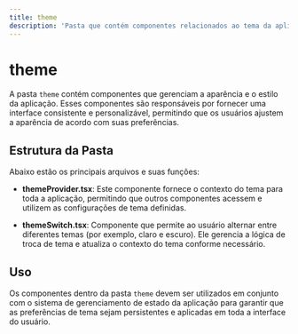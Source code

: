 ```yaml
---
title: theme
description: 'Pasta que contém componentes relacionados ao tema da aplicação.'
---
```


# theme

A pasta `theme` contém componentes que gerenciam a aparência e o estilo da aplicação. Esses componentes são responsáveis por fornecer uma interface consistente e personalizável, permitindo que os usuários ajustem a aparência de acordo com suas preferências.

## Estrutura da Pasta

Abaixo estão os principais arquivos e suas funções:

- **themeProvider.tsx**: Este componente fornece o contexto do tema para toda a aplicação, permitindo que outros componentes acessem e utilizem as configurações de tema definidas.
  
- **themeSwitch.tsx**: Componente que permite ao usuário alternar entre diferentes temas (por exemplo, claro e escuro). Ele gerencia a lógica de troca de tema e atualiza o contexto do tema conforme necessário.

## Uso

Os componentes dentro da pasta `theme` devem ser utilizados em conjunto com o sistema de gerenciamento de estado da aplicação para garantir que as preferências de tema sejam persistentes e aplicadas em toda a interface do usuário.